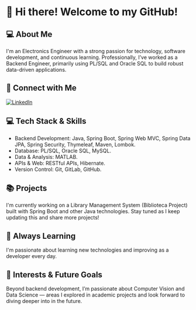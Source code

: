 # 👋 Hi there! Welcome to my GitHub!

## 💻 About Me
I'm an Electronics Engineer with a strong passion for technology, software development, and continuous learning.
Professionally, I’ve worked as a Backend Engineer, primarily using PL/SQL and Oracle SQL to build robust data-driven applications.

## 🔗 Connect with Me
[![LinkedIn](https://img.shields.io/badge/LinkedIn-Profile-blue?style=for-the-badge&logo=linkedin)](https://www.linkedin.com/in/mario-andres-rodriguez-osorio-b3b4a1126/)

## 💻 Tech Stack & Skills
- Backend Development: Java, Spring Boot, Spring Web MVC, Spring Data JPA, Spring Security, Thymeleaf, Maven, Lombok.
- Database: PL/SQL, Oracle SQL, MySQL.
- Data & Analysis: MATLAB.
- APIs & Web: RESTful APIs, Hibernate.
- Version Control: Git, GitLab, GitHub.

## 📚 Projects
I'm currently working on a Library Management System (Biblioteca Project) built with Spring Boot and other Java technologies. Stay tuned as I keep updating this and share more projects!

## 🚀 Always Learning
I'm passionate about learning new technologies and improving as a developer every day.

## 🌱 Interests & Future Goals
Beyond backend development, I’m passionate about Computer Vision and Data Science — areas I explored in academic projects and look forward to diving deeper into in the future.





